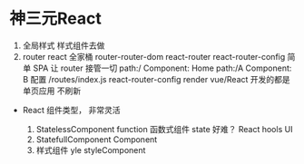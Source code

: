 # 神三元React
  1. 全局样式 样式组件去做
  2. router react 全家桶
      router-router-dom react-router
      react-router-config 简单
      SPA 让 router 接管一切
      path:/ Component: Home
      path:/A Component: B
      配置 /routes/index.js
      react-router-config render
    vue/React 开发的都是单页应用 不刷新
    

- React 组件类型， 非常灵活

  1. StatelessComponent function 函数式组件
      state 好难？ React hools UI
  2. StatefullComponent Component
  3. 样式组件 yle styleComponent